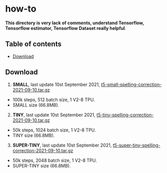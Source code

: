 # how-to

**This directory is very lack of comments, understand Tensorflow, Tensorflow estimator, Tensorflow Dataset really helpful**.

## Table of contents
  * [Download](#download)

## Download

1. **SMALL**, last update 10st September 2021, [t5-small-spelling-correction-2021-09-10.tar.gz](https://f000.backblazeb2.com/file/malaya-model/finetuned/t5-small-spelling-correction-2021-09-10.tar.gz)

  - 100k steps, 512 batch size, 1 V2-8 TPU.
  - SMALL size (66.8MB).

2. **TINY**, last update 10st September 2021, [t5-tiny-spelling-correction-2021-09-10.tar.gz](https://f000.backblazeb2.com/file/malaya-model/finetuned/t5-tiny-spelling-correction-2021-09-10.tar.gz)

  - 50k steps, 1024 batch size, 1 V2-8 TPU.
  - TINY size (66.8MB).

3. **SUPER-TINY**, last update 10st September 2021, [t5-super-tiny-spelling-correction-2021-09-10.tar.gz](https://f000.backblazeb2.com/file/malaya-model/finetuned/t5-super-tiny-spelling-correction-2021-09-10.tar.gz)

  - 50k steps, 2048 batch size, 1 V2-8 TPU.
  - SUPER-TINY size (66.8MB).